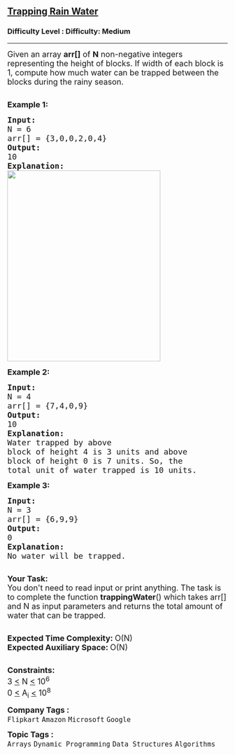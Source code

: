 <h2><a href="https://www.geeksforgeeks.org/problems/trapping-rain-water-1587115621/1?page=1&sprint=a663236c31453b969852f9ea22507634&sprint=a663236c31453b969852f9ea22507634&sortBy=submissions">Trapping Rain Water</a></h2><h3>Difficulty Level : Difficulty: Medium</h3><hr><div class="problems_problem_content__Xm_eO"><p><span style="font-size: 18px;">Given an array <strong>arr[]</strong>&nbsp;of <strong>N</strong> non-negative integers representing the height of blocks. If&nbsp;width of each block is 1, compute how much water can be trapped&nbsp;between the blocks during the rainy season.&nbsp;</span><br>&nbsp;</p>
<p><span style="font-size: 18px;"><strong>Example 1:</strong></span></p>
<pre><span style="font-size: 18px;"><strong>Input:
</strong>N = 6
arr[] = {3,0,0,2,0,4}
<strong>Output:
</strong>10<strong>
Explanation: 
</strong></span><img style="height: 436px; width: 350px;" src="https://media.geeksforgeeks.org/img-practice/PROD/addEditProblem/701211/Web/Other/186b43ba-eeec-4d9e-b0f8-dea91ef026e0_1685086818.png" alt="">
</pre>
<p><span style="font-size: 18px;"><strong>Example 2:</strong></span></p>
<pre><span style="font-size: 18px;"><strong>Input:
</strong>N = 4
arr[] = {7,4,0,9}
<strong>Output:
</strong>10<strong>
Explanation:
</strong>Water trapped by above 
block of height 4 is 3 units and above 
block of height 0 is 7 units. So, the 
total unit of water trapped is 10 units.</span>
</pre>
<p><span style="font-size: 18px;"><strong>Example 3:</strong></span></p>
<pre><span style="font-size: 18px;"><strong>Input:
</strong>N = 3
arr[] = {6,9,9}
<strong>Output:
</strong>0<strong>
Explanation:
</strong>No water will be trapped.</span></pre>
<p><br><span style="font-size: 18px;"><strong>Your Task:</strong><br>You don't&nbsp;need to read input or print anything.&nbsp;The task is to complete the function <strong>trappingWater</strong>() which takes arr[] and N as input parameters and&nbsp;returns the total amount of water that can be trapped.</span></p>
<p><br><span style="font-size: 18px;"><strong>Expected Time Complexity:&nbsp;</strong>O(N)<br><strong>Expected Auxiliary Space:&nbsp;</strong>O(N)</span></p>
<p><br><span style="font-size: 18px;"><strong>Constraints:</strong><br>3 <u>&lt;</u>&nbsp;N <u>&lt;</u>&nbsp;10<sup>6</sup><br>0 <u>&lt;</u>&nbsp;A<sub>i</sub> <u>&lt;</u>&nbsp;10<sup>8</sup></span></p></div><p><span style=font-size:18px><strong>Company Tags : </strong><br><code>Flipkart</code>&nbsp;<code>Amazon</code>&nbsp;<code>Microsoft</code>&nbsp;<code>Google</code>&nbsp;<br><p><span style=font-size:18px><strong>Topic Tags : </strong><br><code>Arrays</code>&nbsp;<code>Dynamic Programming</code>&nbsp;<code>Data Structures</code>&nbsp;<code>Algorithms</code>&nbsp;